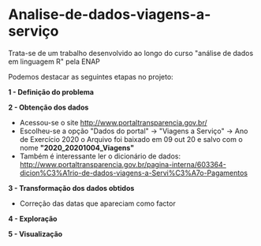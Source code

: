 # Analise-de-dados-viagens-a-serviço
Trata-se de um trabalho desenvolvido ao longo do curso "análise de dados em linguagem R" pela ENAP


Podemos destacar as seguintes etapas no projeto:

**1 - Definição do problema**



**2 - Obtenção dos dados**
- Acessou-se o site http://www.portaltransparencia.gov.br/
- Escolheu-se a opção "Dados do portal" -> "Viagens a Serviço" -> Ano de Exercício 2020  o Arquivo foi baixado em 09 out 20  e salvo com o nome **"2020_20201004_Viagens"**
- Também é interessante ler o dicionário de dados: http://www.portaltransparencia.gov.br/pagina-interna/603364-dicion%C3%A1rio-de-dados-viagens-a-Servi%C3%A7o-Pagamentos



**3 - Transformação dos dados obtidos**
- Correção das datas que apareciam como factor

**4 - Exploração** 

**5 - Visualização**
